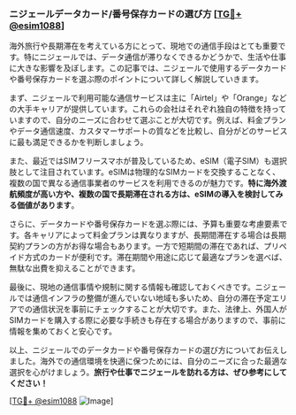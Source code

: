 ### ニジェールデータカード/番号保存カードの選び方 [[TG💪+ @esim1088](https://t.me/s/esim1088)]

海外旅行や長期滞在を考えている方にとって、現地での通信手段はとても重要です。特にニジェールでは、データ通信が滞りなくできるかどうかで、生活や仕事に大きな影響を及ぼします。この記事では、ニジェールで使用するデータカードや番号保存カードを選ぶ際のポイントについて詳しく解説していきます。

まず、ニジェールで利用可能な通信サービスは主に「Airtel」や「Orange」などの大手キャリアが提供しています。これらの会社はそれぞれ独自の特徴を持っていますので、自分のニーズに合わせて選ぶことが大切です。例えば、料金プランやデータ通信速度、カスタマーサポートの質などを比較し、自分がどのサービスに最も満足できるかを判断しましょう。

また、最近ではSIMフリースマホが普及しているため、eSIM（電子SIM）も選択肢として注目されています。eSIMは物理的なSIMカードを交換することなく、複数の国で異なる通信事業者のサービスを利用できるのが魅力です。**特に海外渡航頻度が高い方や、複数の国で長期滞在される方は、eSIMの導入を検討してみる価値があります**。

さらに、データカードや番号保存カードを選ぶ際には、予算も重要な考慮要素です。各キャリアによって料金プランは異なりますが、長期間滞在する場合は長期契約プランの方がお得な場合もあります。一方で短期間の滞在であれば、プリペイド方式のカードが便利です。滞在期間や用途に応じて最適なプランを選べば、無駄な出費を抑えることができます。

最後に、現地の通信事情や規制に関する情報も確認しておくべきです。ニジェールでは通信インフラの整備が進んでいない地域も多いため、自分の滞在予定エリアでの通信状況を事前にチェックすることが大切です。また、法律上、外国人がSIMカードを購入する際に必要な手続きも存在する場合がありますので、事前に情報を集めておくと安心です。

以上、ニジェールでのデータカードや番号保存カードの選び方についてお伝えしました。海外での通信環境を快適に保つためには、自分のニーズに合った最適な選択を心がけましょう。**旅行や仕事でニジェールを訪れる方は、ぜひ参考にしてください！**

[[TG💪+ @esim1088](https://t.me/s/esim1088) ![Image](https://i.postimg.cc/Y0z9fWf4/image.png)]
